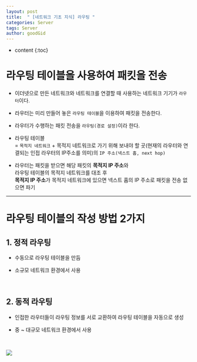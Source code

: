 ```yaml
---
layout: post
title:  " [네트워크 기초 지식] 라우팅 "
categories: Server
tags: Server
author: goodGid
---
```

* content
{:toc}



# 라우팅 테이블을 사용하여 패킷을 전송

* 이더넷으로 만든 네트워크와 네트워크를 연결할 때 사용하는 네트워크 기기가 `라우터`이다.

* 라우터는 미리 만들어 놓은 `라우팅 테이블`을 이용하여 패킷을 전송한다.

* 라우터가 수행하는 패킷 전송을 `라우팅(경로 설정)`이라 한다.

* 라우팅 테이블 <br> = `목적지 네트워크`  + 목적지 네트워크로 가기 위해 보내야 할 곳(현재의 라우터와 연결되는 인접 라우터의 IP주소를 의미)의 `IP 주소(넥스트 홉, next hop)` 
 
* 라우터는 패킷을 받으면 해당 패킷의 <b>목적지 IP 주소</b>와 <br> 라우팅 테이블의 목적지 네트워크를 대조 후 <br> <b>목적지 IP 주소</b>가 목적지 네트워크에 있으면 넥스트 홉의 IP 주소로 패킷을 전송 없으면 파기

---

# 라우팅 테이블의 작성 방법 2가지

## 1. 정적 라우팅

* 수동으로 라우팅 테이블을 만듬

* 소규모 네트워크 환경에서 사용

<br>

## 2. 동적 라우팅

* 인접한 라우터들이 라우팅 정보를 서로 교환하여 라우팅 테이블을 자동으로 생성

* 중 ~ 대규모 네트워크 환경에서 사용


<br>


![](/assets/img/server/routing_1.png)



